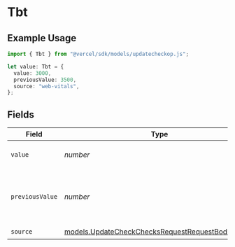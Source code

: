# Tbt

## Example Usage

```typescript
import { Tbt } from "@vercel/sdk/models/updatecheckop.js";

let value: Tbt = {
  value: 3000,
  previousValue: 3500,
  source: "web-vitals",
};
```

## Fields

| Field                                                                                                      | Type                                                                                                       | Required                                                                                                   | Description                                                                                                | Example                                                                                                    |
| ---------------------------------------------------------------------------------------------------------- | ---------------------------------------------------------------------------------------------------------- | ---------------------------------------------------------------------------------------------------------- | ---------------------------------------------------------------------------------------------------------- | ---------------------------------------------------------------------------------------------------------- |
| `value`                                                                                                    | *number*                                                                                                   | :heavy_check_mark:                                                                                         | Total Blocking Time value                                                                                  | 3000                                                                                                       |
| `previousValue`                                                                                            | *number*                                                                                                   | :heavy_minus_sign:                                                                                         | Previous Total Blocking Time value to display a delta                                                      | 3500                                                                                                       |
| `source`                                                                                                   | [models.UpdateCheckChecksRequestRequestBodySource](../models/updatecheckchecksrequestrequestbodysource.md) | :heavy_check_mark:                                                                                         | N/A                                                                                                        |                                                                                                            |